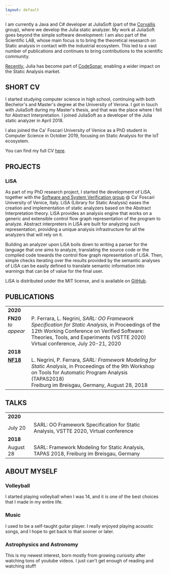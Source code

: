 ```yaml
---
layout: default
---
```


I am currently a Java and C# developer at JuliaSoft (part of the [Corvallis](http://www.corvallis.it/) group), where we develop the Julia static analyzer. 
My work at JuliaSoft goes beyond the simple software development: I am also part of the Scientific LAB, whose main focus is to bring the theoretical 
resesarch on Static analysis in contact with the industrial ecosystem. This led to a vast number of publications and continues to bring contributions to the scientific community.

[Recently](https://news.grammatech.com/grammatech-acquires-juliasoft), Julia has become part of [CodeSonar](https://www.grammatech.com/codesonar-cc), enabling a wider
impact on the Static Analysis market.

## <a name="cv"></a>SHORT CV

I started studying computer science in high school, continuing with both Bechelor's and Master's degree at the University of Verona. I got in touch with JuliaSoft during my 
Master's thesis, and that was the place where I fell for Abstract Interpretation. I joined JuliaSoft as a developer of the Julia static analyzer in April 2018. 

I also joined the Ca' Foscari University of Venice as a PhD student in Computer Science in October 2019, focusing on Static Analysis for the IoT ecosystem.

You can find my full CV [here](cv.pdf).

## <a name="projects"></a>PROJECTS

### LiSA

As part of my PhD research project, I started the development of LiSA, together with the [Software and System Verification group](https://ssv.dais.unive.it/) @ Ca’ Foscari 
University of Venice, Italy. LiSA (Library for Static Analysis) eases the creation and implementation of static analyzers based on the Abstract Interpretation theory. 
LiSA provides an analysis engine that works on a generic and extensible control flow graph representation of the program to analyze. Abstract interpreters in LiSA are 
built for analyzing such representation, providing a unique analysis infrastructure for all the analyzers that will rely on it. 

Building an analyzer upon LiSA boils down to writing a parser for the language that one aims to analyze, translating the source code or the compiled code towards the 
control flow graph representation of LiSA. Then, simple checks iterating over the results provided by the semantic analyses of LiSA can be easily defined to translate 
semantic information into warnings that can be of value for the final user. 

LiSA is distributed under the MIT license, and is available on [GitHub](https://github.com/UniVE-SSV/lisa).

## <a name="publications"></a>PUBLICATIONS

<table>
  <tr>
	<td><b>2020</b></td>
	<td></td>
  </tr>
  <tr>
    <td valign="top"><b>FN20</b><br><i>to appear</i></td>
    <td>P. Ferrara, L. Negrini, <i>SARL: OO Framework Specification for Static Analysis</i>, in Proceedings of the 12th Working Conference on Verified Software: Theories, 
	Tools, and Experiments (VSTTE 2020)<br>Virtual conference, July 20-21, 2020</td>
  </tr>
  <tr>
	<td><b>2018</b></td>
	<td></td>
  </tr>
  <tr>
    <td valign="top"><b><a href="https://staticanalysis.org/tapas2018/abstracts/TAPAS_2018_Negrini_Ferrara.pdf">NF18</a></b></td>
    <td>L. Negrini, P. Ferrara, <i>SARL: Framework Modeling for Static Analysis</i>, in Proceedings of the 9th Workshop on Tools for Automatic Program Analysis (TAPAS2018)<br>
	Freiburg im Breisgau, Germany, August 28, 2018</td>
  </tr>
</table>

## <a name="talks"></a>TALKS

<table>
  <tr>
	<td><b>2020</b></td>
	<td></td>
  </tr>
  <tr>
    <td>July 20</td>
    <td>SARL: OO Framework Specification for Static Analysis, VSTTE 2020, Virtual conference</td>
  </tr>
  <tr>
	<td><b>2018</b></td>
	<td></td>
  </tr>
  <tr>
    <td>August 28</td>
    <td>SARL: Framework Modeling for Static Analysis, TAPAS 2018, Freiburg im Breisgau, Germany</td>
  </tr>
</table>

## <a name="myself"></a>ABOUT MYSELF

### Volleyball

I started playing volleyball when I was 14, and it is one of the best choices that I made in my entire life. 

### Music

I used to be a self-taught guitar player. I really enjoyed playing acoustic songs, and I hope to get back to that sooner or later.

### Astrophysics and Astronomy

This is my newest interest, born mostly from growing curiosity after watching tons of youtube videos. I just can't get enough of reading and watching stuff!